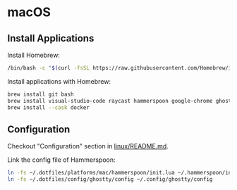 # macOS

## Install Applications

Install Homebrew:

```sh
/bin/bash -c "$(curl -fsSL https://raw.githubusercontent.com/Homebrew/install/HEAD/install.sh)"
```

Install applications with Homebrew:

```sh
brew install git bash
brew install visual-studio-code raycast hammerspoon google-chrome ghostty
brew install --cask docker
```

## Configuration

Checkout "Configuration" section in [linux/README.md](../linux/README.md).

Link the config file of Hammerspoon:

```sh
ln -fs ~/.dotfiles/platforms/mac/hammerspoon/init.lua ~/.hammerspoon/init.lua
ln -fs ~/.dotfiles/config/ghostty/config ~/.config/ghostty/config
```
